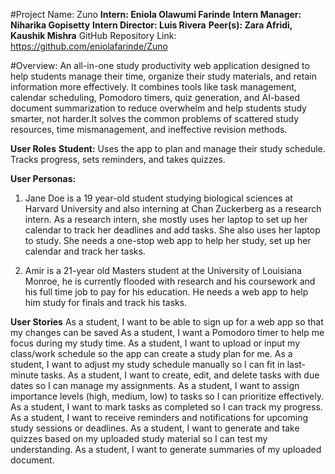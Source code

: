 #Project Name: Zuno
**Intern: Eniola Olawumi Farinde**
**Intern Manager: Niharika Gopisetty**
**Intern Director: Luis Rivera**
**Peer(s): Zara Afridi, Kaushik Mishra**
GitHub Repository Link: https://github.com/eniolafarinde/Zuno

#Overview:
An all-in-one  study productivity web application designed to help students manage their time, organize their study materials, and retain information more effectively. It combines tools like task management, calendar scheduling, Pomodoro timers, quiz generation, and AI-based document summarization to reduce overwhelm and help students study smarter, not harder.It solves the common problems of scattered study resources, time mismanagement, and ineffective revision methods.

**User Roles**
**Student:**
Uses the app to plan and manage their study schedule.
Tracks progress, sets reminders, and takes quizzes.

**User Personas:**
1. Jane Doe is a 19 year-old student studying biological sciences  at Harvard University and also interning at Chan Zuckerberg as a research intern. As a research intern, she mostly uses her laptop to set up her calendar to track her deadlines and add tasks. She also uses her laptop to study. She needs a one-stop web app to help her study, set up her calendar and track her tasks. 

2. Amir is a 21-year old Masters student at the University of Louisiana Monroe, he is currently flooded with research and his coursework and his full time job to pay for his education. He needs a web app to help him study for finals and track his tasks.
   
**User Stories**
As a student, I want to be able to sign up for a web app so that my changes can be saved
As a student, I want a Pomodoro timer to help me focus during my study time.
As a student, I want to upload or input my class/work schedule so the app can create a study plan for me.
As a student, I want to adjust my study schedule manually so I can fit in last-minute tasks.
As a student, I want to create, edit, and delete tasks with due dates so I can manage my assignments.
As a student, I want to assign importance levels (high, medium, low) to tasks so I can prioritize effectively.
As a student, I want to mark tasks as completed so I can track my progress.
As a student, I want to receive reminders and notifications for upcoming study sessions or deadlines.
As a student, I want to generate and take quizzes based on my uploaded study material so I can test my understanding.
As a student, I want to generate summaries of my uploaded document. 

